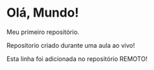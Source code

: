 # Olá, Mundo!
 Meu primeiro repositório.

 Repositorio criado durante uma aula ao vivo!
 
 Esta linha foi adicionada no repositório REMOTO!
